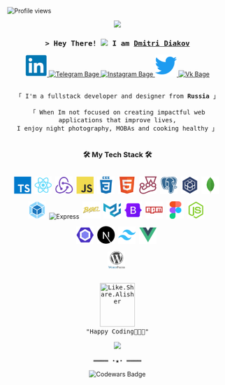 ![Profile views](https://komarev.com/ghpvc/?username=dimkadi&style=flat-square&color=blue)

<div id="header" align="center">
  <img src="https://media.giphy.com/media/juua9i2c2fA0AIp2iq/giphy.gif" width="200"/>
</div>
<div id="badges" align="center">
  <h3 align="center">
        <samp>&gt; Hey There!
  <img src="https://media.giphy.com/media/hvRJCLFzcasrR4ia7z/giphy.gif" width="30px"/>
 I am <b><a target="_blank" href="https://github.com/dimkadi/">Dmitri Diakov</a></b>
        </samp>
</h3>
  <a href="https://www.linkedin.com/in/dmitridiakov/"> <img src="https://github.com/devicons/devicon/blob/master/icons/linkedin/linkedin-original.svg" width="50" alt="LinkedIn"/> </a>
  <a href="https://t.me/dimkadi1"> <img src="https://i.imgur.com/sSuB0yd.png" width="50" alt="Telegram Bage"/> </a>
  <a href="https://instagram.com/dimkadi"> <img src="https://i.imgur.com/BUTgEVZ.png" width="50" alt="Instagram Bage"/> </a>
  <a href="https://twitter.com/d1d1d1d1d1d111"> <img src="https://github.com/devicons/devicon/blob/master/icons/twitter/twitter-original.svg" width="50" alt="twitter badge"/> </a>
  <a href="https://vk.com/dimkadi1"> <img src="https://i.imgur.com/yZMuyFT.png" width="50" alt="Vk Bage"/> </a>
  <br /></a>

  </div>
  <br>
  
  <p align="center">
        <!-- Intro -->
        <samp>
                「 I'm a fullstack developer and designer from <b>Russia</b> 」
                <br>
                <br>   
                「 When Im not focused on creating impactful web applications that improve lives,</b>
                <br>
                   I enjoy night photography, MOBAs and cooking healthy</b> 」
                <br>
                <br>
        </samp>
 <div align="center"> 
  <div class="triangle">
  
### :hammer_and_wrench: My Tech Stack  :hammer_and_wrench:

 <br>
  <img src="https://github.com/devicons/devicon/blob/master/icons/typescript/typescript-original.svg" title="TypeScript" alt="TypeScript" width="40" height="40"/>&nbsp;
   <img src="https://github.com/devicons/devicon/blob/master/icons/react/react-original.svg" title="React" alt="React" width="40" height="40"/>&nbsp;
  <img src="https://github.com/devicons/devicon/blob/master/icons/redux/redux-original.svg" title="Redux" alt="Redux" width="40" height="40"/>&nbsp;
    <img src="https://github.com/devicons/devicon/blob/master/icons/javascript/javascript-original.svg" title="JavaScript" alt="JavaScript" width="40" height="40"/>&nbsp;
   <img src="https://github.com/devicons/devicon/blob/master/icons/css3/css3-plain-wordmark.svg"  title="CSS3" alt="CSS" width="40" height="40"/>&nbsp;
  <img src="https://github.com/devicons/devicon/blob/master/icons/html5/html5-original.svg" title="HTML5" alt="HTML" width="40" height="40"/>&nbsp;
  <img src="https://github.com/devicons/devicon/blob/master/icons/jest/jest-plain.svg" title="Jest" alt="Jest" width="40" height="40"/>&nbsp;
  <img src="https://github.com/devicons/devicon/blob/master/icons/postgresql/postgresql-plain.svg" title="PostgreSQL" alt="PostgreSQL" width="40" height="40"/>&nbsp;
 <img src="https://github.com/devicons/devicon/blob/master/icons/sequelize/sequelize-plain.svg" title="Sequelize" alt="Sequelize" width="40" height="40"/>&nbsp;
 <img src="https://github.com/devicons/devicon/blob/master/icons/mongodb/mongodb-original.svg" title="MongoDB" alt="mongodb" width="40"/>&nbsp;
  
  <img src="https://github.com/devicons/devicon/blob/master/icons/webpack/webpack-original.svg" title="Webpack" alt="Webpack" width="40" height="40"/>&nbsp;
  <img src="https://user-images.githubusercontent.com/25181517/183859966-a3462d8d-1bc7-4880-b353-e2cbed900ed6.png" title="Express" alt="Express" width="40" height="40" style="background-color: white;"/>&nbsp;
  <img src="https://github.com/devicons/devicon/blob/master/icons/babel/babel-original.svg" title="Babel" alt="Babel" width="40" height="40"/>&nbsp;
  <img src="https://github.com/devicons/devicon/blob/master/icons/materialui/materialui-original.svg" title="Material UI" alt="Material UI" width="40" height="40"/>&nbsp;
  <img src="https://github.com/devicons/devicon/blob/master/icons/bootstrap/bootstrap-original.svg" title="Bootstrap" alt="Bootstrap" width="40" height="40"/>&nbsp;
  <img src="https://github.com/devicons/devicon/blob/master/icons/npm/npm-original-wordmark.svg" title="npm" alt="npm" width="40" height="40"/>&nbsp;
  <img src="https://github.com/devicons/devicon/blob/master/icons/figma/figma-original.svg" title="Figma" alt="Figma" width="40" height="40"/>&nbsp;
   <img src="https://github.com/devicons/devicon/blob/master/icons/nodejs/nodejs-original.svg" title="nodejs" alt="nodejs" width="40" height="40"/>&nbsp;
  
  <img src="https://github.com/devicons/devicon/blob/master/icons/eslint/eslint-original.svg" title="Eslint" alt="Eslint" width="40" height="40"/>&nbsp;
  <img src="https://github.com/devicons/devicon/blob/master/icons/nextjs/nextjs-original.svg" title="Next.js" alt="Nextjs" width="40" height="40" style="background-color: white;"/>&nbsp;
  <img src="https://github.com/devicons/devicon/blob/master/icons/tailwindcss/tailwindcss-plain.svg" title="TailwindsCSS" alt="TCSS" width="40"/>&nbsp;
  <img src="https://github.com/devicons/devicon/blob/master/icons/vuejs/vuejs-original.svg" title="VueJS" alt="Vuejs" width="40"/>&nbsp;
  
  <img src="https://github.com/devicons/devicon/blob/master/icons/wordpress/wordpress-original.svg" title="WP" alt="WP" width="40"/>&nbsp;
  </div>
  </div>
  
<samp>
    <p align="center">
       <br>
      <img src="https://c.tenor.com/pPKIRO66zZUAAAAj/like-construktiv.gif" title="Like.Share.Alisher" width="80" height="100">
      <br>
        "Happy Coding👨🏽‍💻"
      <br>
      <br>
      <img src="https://media.giphy.com/media/WUlplcMpOCEmTGBtBW/giphy.gif" width="50">
      <br>
      <br>
       ════ ⋆★⋆ ════
  </p>
</samp>
<div id="codewars" align="center">
  <img src="https://www.codewars.com/users/dimkadi/badges/small" alt="Codewars Badge"
 </div>

